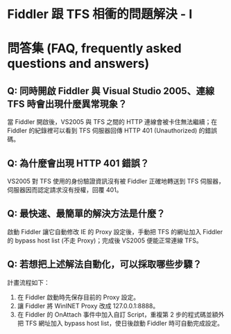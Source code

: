 # Fiddler 跟 TFS 相衝的問題解決 - I

# 問答集 (FAQ, frequently asked questions and answers)

## Q: 同時開啟 Fiddler 與 Visual Studio 2005、連線 TFS 時會出現什麼異常現象？
當 Fiddler 開啟後，VS2005 與 TFS 之間的 HTTP 連線會被卡住無法繼續；在 Fiddler 的紀錄裡可以看到 TFS 伺服器回傳 HTTP 401 (Unauthorized) 的錯誤碼。

## Q: 為什麼會出現 HTTP 401 錯誤？
VS2005 對 TFS 使用的身份驗證資訊沒有被 Fiddler 正確地轉送到 TFS 伺服器，伺服器因而認定請求沒有授權，回覆 401。

## Q: 最快速、最簡單的解決方法是什麼？
啟動 Fiddler 讓它自動修改 IE 的 Proxy 設定後，手動把 TFS 的網址加入 Fiddler 的 bypass host list (不走 Proxy)；完成後 VS2005 便能正常連線 TFS。

## Q: 若想把上述解法自動化，可以採取哪些步驟？
計畫流程如下：
1. 在 Fiddler 啟動時先保存目前的 Proxy 設定。  
2. 讓 Fiddler 將 WinINET Proxy 改成 127.0.0.1:8888。  
3. 在 Fiddler 的 OnAttach 事件中加入自訂 Script，重複第 2 步的程式碼並額外把 TFS 網址加入 bypass host list，使日後啟動 Fiddler 時可自動完成設定。